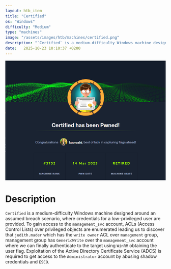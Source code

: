 ```yaml
---
layout: htb_item
title: "Certified"
os: "Windows"
difficulty: "Medium"
type: "machines"
image: "/assets/images/htb/machines/certified.png"
description: "`Certified` is a medium-difficulty Windows machine designed around an assumed breach scenario, where credentials for a low-privileged user are provided. To gain access to the `management_svc` account, ACLs (Access Control Lists) over privileged objects are enumerated leading us to discover that `judith.mader` which has the `write owner` ACL over `management` group, management group has `GenericWrite` over the `management_svc` account where we can finally authenticate to the target using `WinRM` obtaining the user flag. Exploitation of the Active Directory Certificate Service (ADCS) is required to get access to the `Administrator` account by abusing shadow credentials and `ESC9`."
date:   2025-10-23 10:10:37 +0200
---
```


![Certified pwned](/assets/images/htb/machines/certified_pwned.png)

# Description
`Certified` is a medium-difficulty Windows machine designed around an assumed breach scenario, where credentials for a low-privileged user are provided. To gain access to the `management_svc` account, ACLs (Access Control Lists) over privileged objects are enumerated leading us to discover that `judith.mader` which has the `write owner` ACL over `management` group, management group has `GenericWrite` over the `management_svc` account where we can finally authenticate to the target using `WinRM` obtaining the user flag. Exploitation of the Active Directory Certificate Service (ADCS) is required to get access to the `Administrator` account by abusing shadow credentials and `ESC9`.
